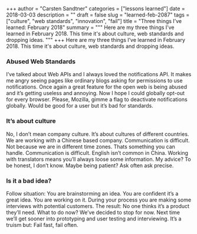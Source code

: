+++
author = "Carsten Sandtner"
categories = ["lessons learned"]
date = 2018-03-03
description = ""
draft = false
slug = "learned-feb-2087"
tags = ["culture", "web standards", "innovation", "fail"]
title = "Three things I’ve learned: February 2018"
summary = """
Here are my three things I’ve learned in February 2018. This time it's about culture, web standards and dropping ideas.
"""
+++
Here are my three things I’ve learned in February 2018. This time it's about culture, web standards and dropping ideas.

### Abused Web Standards
I’ve talked about Web APIs and I always loved the notifications API. It makes me angry seeing pages like ordinary blogs asking for permissions to use notifications. Once again a great feature for the open web is being abused and it’s getting useless and annoying. Now I hope I could globally opt-out for every browser. Please, Mozilla, gimme a flag to deactivate notifications globally. Would be good for a user but it’s bad for standards.

### It’s about culture
No, I don’t mean company culture. It’s about cultures of different countries. We are working with a Chinese based company. Communication is difficult. Not because we are in different time zones. Thats something you can handle. Communication is difficult. English isn’t common in China. Working with translators means you’ll always loose some information. My advice? To be honest, I don’t know. Maybe being patient? Ask often ask precise. 

### Is it a bad idea?
Follow situation: You are brainstorming an idea. You are confident it’s a great idea. You are working on it. During your process you are making some interviews with potential customers. The result: No one thinks it’s a product they’ll need. What to do now? We’ve decided to stop for now. Next time we’ll get sooner into prototyping and user testing and interviewing. It’s a truism but: Fail fast, fail often.

